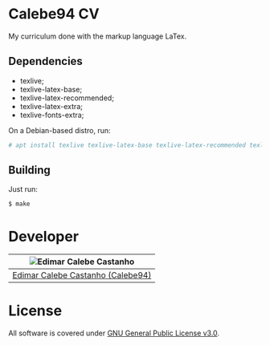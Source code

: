 # Calebe94 CV

My curriculum done with the markup language LaTex.

## Dependencies

* texlive;
* texlive-latex-base;
* texlive-latex-recommended;
* texlive-latex-extra;
* texlive-fonts-extra;

On a Debian-based distro, run:

``` sh
# apt install texlive texlive-latex-base texlive-latex-recommended texlive-latex-extra texlive-fonts-extra
```

## Building

Just run:

``` sh
$ make
```

# Developer

| <img src="https://github.com/Calebe94.png?size=200" alt="Edimar Calebe Castanho"> |
|:---------------------------------------------------------------------------------:|
| [Edimar Calebe Castanho (Calebe94)](https://github.com/Calebe94)                  |

# License

All software is covered under [GNU General Public License v3.0](https://www.gnu.org/licenses/gpl-3.0.en.html).
